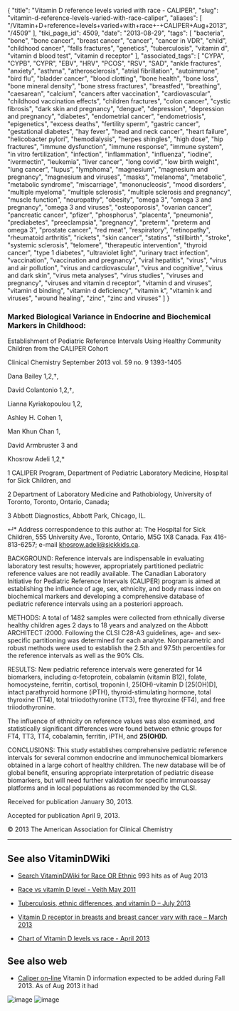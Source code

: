 {
    "title": "Vitamin D reference levels varied with race - CALIPER",
    "slug": "vitamin-d-reference-levels-varied-with-race-caliper",
    "aliases": [
        "/Vitamin+D+reference+levels+varied+with+race+-+CALIPER+Aug+2013",
        "/4509"
    ],
    "tiki_page_id": 4509,
    "date": "2013-08-29",
    "tags": [
        "bacteria",
        "bone",
        "bone cancer",
        "breast cancer",
        "cancer",
        "cancer in VDR",
        "child",
        "childhood cancer",
        "falls fractures",
        "genetics",
        "tuberculosis",
        "vitamin d",
        "vitamin d blood test",
        "vitamin d receptor"
    ],
    "associated_tags": [
        "CYPA",
        "CYPB",
        "CYPR",
        "EBV",
        "HRV",
        "PCOS",
        "RSV",
        "SAD",
        "ankle fractures",
        "anxiety",
        "asthma",
        "atherosclerosis",
        "atrial fibrillation",
        "autoimmune",
        "bird flu",
        "bladder cancer",
        "blood clotting",
        "bone health",
        "bone loss",
        "bone mineral density",
        "bone stress fractures",
        "breastfed",
        "breathing",
        "caesarean",
        "calcium",
        "cancers after vaccination",
        "cardiovascular",
        "childhood vaccination effects",
        "children fractures",
        "colon cancer",
        "cystic fibrosis",
        "dark skin and pregnancy",
        "dengue",
        "depression",
        "depression and pregnancy",
        "diabetes",
        "endometrial cancer",
        "endometriosis",
        "epigenetics",
        "excess deaths",
        "fertility sperm",
        "gastric cancer",
        "gestational diabetes",
        "hay fever",
        "head and neck cancer",
        "heart failure",
        "helicobacter pylori",
        "hemodialysis",
        "herpes shingles",
        "high dose",
        "hip fractures",
        "immune dysfunction",
        "immune response",
        "immune system",
        "in vitro fertilization",
        "infection",
        "inflammation",
        "influenza",
        "iodine",
        "ivermectin",
        "leukemia",
        "liver cancer",
        "long covid",
        "low birth weight",
        "lung cancer",
        "lupus",
        "lymphoma",
        "magnesium",
        "magnesium and pregnancy",
        "magnesium and viruses",
        "masks",
        "melanoma",
        "metabolic",
        "metabolic syndrome",
        "miscarriage",
        "mononucleosis",
        "mood disorders",
        "multiple myeloma",
        "multiple sclerosis",
        "multiple sclerosis and pregnancy",
        "muscle function",
        "neuropathy",
        "obesity",
        "omega 3",
        "omega 3 and pregnancy",
        "omega 3 and viruses",
        "osteoporosis",
        "ovarian cancer",
        "pancreatic cancer",
        "pfizer",
        "phosphorus",
        "placenta",
        "pneumonia",
        "prediabetes",
        "preeclampsia",
        "pregnancy",
        "preterm",
        "preterm and omega 3",
        "prostate cancer",
        "red meat",
        "respiratory",
        "retinopathy",
        "rheumatoid arthritis",
        "rickets",
        "skin cancer",
        "statins",
        "stillbirth",
        "stroke",
        "systemic sclerosis",
        "telomere",
        "therapeutic intervention",
        "thyroid cancer",
        "type 1 diabetes",
        "ultraviolet light",
        "urinary tract infection",
        "vaccination",
        "vaccination and pregnancy",
        "viral hepatitis",
        "virus",
        "virus and air pollution",
        "virus and cardiovascular",
        "virus and cognitive",
        "virus and dark skin",
        "virus meta analyses",
        "virus studies",
        "viruses and pregnancy",
        "viruses and vitamin d receptor",
        "vitamin d and viruses",
        "vitamin d binding",
        "vitamin d deficiency",
        "vitamin k",
        "vitamin k and viruses",
        "wound healing",
        "zinc",
        "zinc and viruses"
    ]
}


### Marked Biological Variance in Endocrine and Biochemical Markers in Childhood:   
Establishment of Pediatric Reference Intervals Using Healthy Community Children from the CALIPER Cohort

Clinical Chemistry September 2013 vol. 59 no. 9 1393-1405

Dana Bailey 1,2,†,

David Colantonio 1,2,†,

Lianna Kyriakopoulou 1,2,

Ashley H. Cohen 1,

Man Khun Chan 1,

David Armbruster 3 and

Khosrow Adeli 1,2,*

1 CALIPER Program, Department of Pediatric Laboratory Medicine, Hospital for Sick Children, and

2 Department of Laboratory Medicine and Pathobiology, University of Toronto, Toronto, Ontario, Canada;

3 Abbott Diagnostics, Abbott Park, Chicago, IL.

↵* Address correspondence to this author at: The Hospital for Sick Children, 555 University Ave., Toronto, Ontario, M5G 1X8 Canada. Fax 416-813-6257; e-mail khosrow.adeli@sickkids.ca.

BACKGROUND: Reference intervals are indispensable in evaluating laboratory test results; however, appropriately partitioned pediatric reference values are not readily available. The Canadian Laboratory Initiative for Pediatric Reference Intervals (CALIPER) program is aimed at establishing the influence of age, sex, ethnicity, and body mass index on biochemical markers and developing a comprehensive database of pediatric reference intervals using an a posteriori approach.

METHODS: A total of 1482 samples were collected from ethnically diverse healthy children ages 2 days to 18 years and analyzed on the Abbott ARCHITECT i2000. Following the CLSI C28-A3 guidelines, age- and sex-specific partitioning was determined for each analyte. Nonparametric and robust methods were used to establish the 2.5th and 97.5th percentiles for the reference intervals as well as the 90% CIs.

RESULTS: New pediatric reference intervals were generated for 14 biomarkers, including α-fetoprotein, cobalamin (vitamin B12), folate, homocysteine, ferritin, cortisol, troponin I, 25(OH)-vitamin D <span>[25(OH)D]</span>, intact parathyroid hormone (iPTH), thyroid-stimulating hormone, total thyroxine (TT4), total triiodothyronine (TT3), free thyroxine (FT4), and free triiodothyronine. 

The influence of ethnicity on reference values was also examined, and statistically significant differences were found between ethnic groups for FT4, TT3, TT4, cobalamin, ferritin, iPTH, and  **25(OH)D.** 

CONCLUSIONS: This study establishes comprehensive pediatric reference intervals for several common endocrine and immunochemical biomarkers obtained in a large cohort of healthy children. The new database will be of global benefit, ensuring appropriate interpretation of pediatric disease biomarkers, but will need further validation for specific immunoassay platforms and in local populations as recommended by the CLSI.

Received for publication January 30, 2013.

Accepted for publication April 9, 2013.

© 2013 The American Association for Clinical Chemistry

---

## See also VitaminDWiki

* [Search VitaminDWiki for Race OR Ethnic](https://www.VitaminDWiki.com/Search+Results?hl=en&oe=UTF-8&ie=UTF-8&btnG=Google+Search&googles.x=0&googles.y=0&q=race+OR+ethnic&domains=VitaminDWiki.com&sitesearch=VitaminDWiki.com) 993 hits as of Aug 2013

* [Race vs vitamin D level - Veith May 2011](/tags/race-vs-vitamin-d-level-veith-may-2011.html)

* [Tuberculosis, ethnic differences, and vitamin D – July 2013](/posts/tuberculosis-ethnic-differences-and-vitamin-d) 

* [Vitamin D receptor in breasts and breast cancer vary with race – March 2013](/posts/vitamin-d-receptor-in-breasts-and-breast-cancer-vary-with-race)

* [Chart of Vitamin D levels vs race - April 2013](/posts/chart-of-vitamin-d-levels-vs-race)

## See also web

* [Caliper on-line](http://www.caliperdatabase.com) Vitamin D information expected to be added during Fall 2013.  As of Aug 2013 it had

<img src="https://d378j1rmrlek7x.cloudfront.net/attachments/jpeg/caliper1.jpg" alt="image">
<img src="https://d378j1rmrlek7x.cloudfront.net/attachments/jpeg/caliper2.jpg" alt="image">